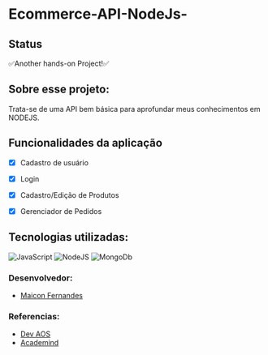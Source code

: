 # Ecommerce-API-NodeJs-


<h2>Status</h2>
<a>✅Another hands-on Project!✅</a> 




<h2>Sobre esse projeto: </h2>Trata-se de uma API bem básica para aprofundar meus conhecimentos em NODEJS.</h2>


<h2>Funcionalidades da aplicação</h2>

- [x] Cadastro de usuário
- [x] Login 
- [x] Cadastro/Edição de Produtos
- [x] Gerenciador de Pedidos



<h2>Tecnologias utilizadas:</h2>
<img alt="JavaScript" src="https://img.shields.io/badge/JavaScript-323330?style=for-the-badge&logo=javascript&logoColor=F7DF1E"/>
<img alt="NodeJS" src="https://img.shields.io/badge/-NodeJs-green"/>
<img alt="MongoDb" src="https://img.shields.io/badge/-MONGOdb-green"/>



### Desenvolvedor:
- [Maicon Fernandes]( https://www.linkedin.com/in/maicon-fernandes/)



### Referencias:
- [Dev AOS]( https://www.youtube.com/watch?v=Uh6anuhv3Xo&t=300s )
- [Academind]( https://www.youtube.com/watch?v=56TizEw2LgI&list=PL55RiY5tL51rajp7Xr_zk-fCFtzdlGKUp )


